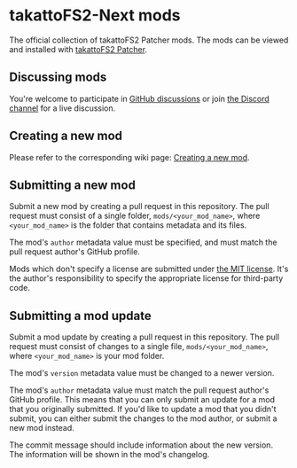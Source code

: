 # takattoFS2-Next mods

The official collection of takattoFS2 Patcher mods. The mods can be viewed and installed with [takattoFS2 Patcher](https://takattowo.github.io/takattoFS2/).

## Discussing mods

You're welcome to participate in [GitHub discussions](https://github.com/takattowo/takattoFS2-mods/discussions) or join [the Discord channel](https://discord.gg/yJmKf7PDzS) for a live discussion.

## Creating a new mod

Please refer to the corresponding wiki page: [Creating a new mod](https://github.com/takattowo/takattoFS2-mods/wiki/creating-a-new-mod).

## Submitting a new mod

Submit a new mod by creating a pull request in this repository. The pull request must consist of a single folder, `mods/<your_mod_name>`, where `<your_mod_name>` is the folder that contains metadata and its files.

The mod's `author` metadata value must be specified, and must match the pull request author's GitHub profile.

Mods which don't specify a license are submitted under [the MIT license](https://opensource.org/licenses/MIT). It's the author's responsibility to specify the appropriate license for third-party code.

## Submitting a mod update

Submit a mod update by creating a pull request in this repository. The pull request must consist of changes to a single file, `mods/<your_mod_name>`, where `<your_mod_name>` is your mod folder.

The mod's `version` metadata value must be changed to a newer version.

The mod's `author` metadata value must match the pull request author's GitHub profile. This means that you can only submit an update for a mod that you originally submitted. If you'd like to update a mod that you didn't submit, you can either submit the changes to the mod author, or submit a new mod instead.

The commit message should include information about the new version. The information will be shown in the mod's changelog.
